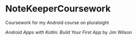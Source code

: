 # NoteKeeperCoursework
Coursework for my Android course on pluralsight

*Android Apps with Kotlin: Build Your First App*
by Jim Wilson

